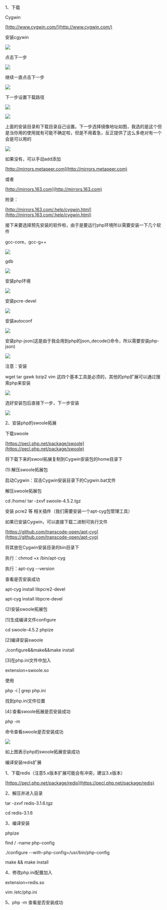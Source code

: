 1、下载

Cygwin

[http://www.cygwin.com/](http://www.cygwin.com/)

安装cgywin

![](/assets/cgywin/1.png)

点击下一步

![](/assets/cgywin/2.png)

继续一直点击下一步

![](/assets/cgywin/3.png)

下一步设置下载路径

![](/assets/cgywin/4.png)

![](/assets/cgywin/5.png)

上面的安装目录和下载目录自己设置。下一步选择镜像地址如图，我选的是这个但是当你用的使用就有可能不确定啦，但是不用着急，反正提供了这么多绝对有一个会是可以用的

![](/assets/cgywin/6.png)

如果没有，可以手动add添加

[http://mirrors.metapeer.com](http://mirrors.metapeer.com)

或者

[http://mirrors.163.com](http://mirrors.163.com)

附录：

[http://mirrors.163.com/.help/cygwin.html](http://mirrors.163.com/.help/cygwin.html)

接下来要选择预先安装的软件啦，由于是要运行php环境所以需要安装一下几个软件

gcc-core，gcc-g++

![](/assets/cgywin/7.png)

gdb

![](/assets/cgywin/8.png)

安装php环境

![](/assets/cgywin/9.png)

安装pcre-devel

![](/assets/cgywin/10.png)

安装autoconf

![](/assets/cgywin/11.png)

安装php-json\(这是由于我会用到php的json\_decode\(\)命令，所以需要安装php-json\)

![](/assets/cgywin/12.png)

注意：安装

wget tar gawk bzip2 vim 这四个基本工具是必须的，其他的php扩展可以通过搜索php来安装

![](/assets/cgywin/13.png)

选好安装包后直接下一步，下一步安装

![](/assets/cgywin/14.png)

2、安装php的swoole拓展

下载swoole

[https://pecl.php.net/package/swoole](https://pecl.php.net/package/swoole)

将下载下来的swool拓展复制到Cygwin安装包的home目录下

\(1\):解压swoole拓展包

启动Cygwin：双击Cygwin安装目录下的Cygwin.bat文件

解压swoole拓展包

cd /home/ tar -zxvf swoole-4.5.2.tgz

安装 pcre2 等 相关插件（我们需要安装一个apt-cyg包管理工具）

如果已安装Cygwin，可以直接下载二进制可执行文件

[https://github.com/transcode-open/apt-cyg](https://github.com/transcode-open/apt-cyg)

将其放在Cygwin安装目录的bin目录下

执行：chmod +x /bin/apt-cyg

执行：apt-cyg --version

查看是否安装成功

apt-cyg install libpcre2-devel

apt-cyg install libpcre-devel

\(2\)安装swoole拓展包

\[1\]生成编译文件configure

cd swoole-4.5.2 phpize

\[2\]编译安装swoole

./configure&&make&&make install

\[3\]在php.ini文件中加入

extension=swoole.so

使用

php -i \| grep php.ini

找到php.ini文件位置

\[4\]:查看swoole拓展是否安装成功

php -m

命令查看swoole是否安装成功

![](/assets/cgywin/15.png)

如上图表示php的swoole拓展安装成功

编译安装redis扩展

1、下载redis（注意5.x版本扩展可能会有冲突，建议3.x版本）

[https://pecl.php.net/package/redis](https://pecl.php.net/package/redis)

2、解压并进入目录

tar -zxvf redis-3.1.6.tgz

cd redis-3.1.6

3、编译安装

phpize

find / -name php-config

./configure --with-php-config=/usr/bin/php-config

make && make install

4、修改php.ini配置加入

extension=redis.so

vim /etc/php.ini

5、php -m 查看是否安装成功

